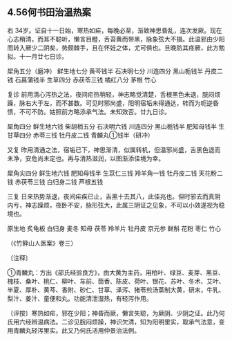 ## 4.56何书田治温热案

右 34岁。证自十一日始，寒热如疟，每晚必至，渐致神思昏乱，连次发厥。现在心志稍清，而耳不聪听，懒言目瞪，舌苔黄而带黑，脉象弦大不摄。此温邪由少阳而转入厥少二阴矣，势颇棘手，且在怀妊之体，尤可俱也。旦晚防其痉厥，此方勉拟。十一月廿七日诊。

犀角五分（磨冲） 鲜生地七分 黄芩钱半 石决明七分 川连四分 黑山栀钱半 丹皮二钱 石菖蒲钱半 生草四分 赤茯苓三钱 橘红八分 茅根 竹心

复诊 前用清心泻热之法，夜间疟热稍轻，神志略觉清楚，舌根黑色未退，脘闷烦躁，脉右大于左，而不甚数。可见时邪尚盛，阳明宿垢未得通达，转而为呃逆昏愦，不可不防。姑照前方略添承气法。未知效否。廿九日诊。

犀角四分 鲜生地六钱 柴胡梢五分 石决明六钱 川连四分 黑山栀钱半 肥知母钱半 生甘草四分 赤苓三钱 牡丹皮二钱 青麟丸①钱半（研冲）

又复 昨用清通之法，宿垢已下，神思渐清，似属转机，但温邪尚盛，舌黑色退而未净，安危尚未定也。再与清热滋润，以图渐添佳境为幸。

犀角尖四分 鲜生地六钱 肥知母钱半 生苡仁三钱 羚羊角一钱 牡丹皮二钱 天花粉二钱 赤茯苓三钱 白归身二钱 芦根五钱

三复 日来热势渐退，夜间疟疾已止，舌黑十去其八，此佳兆也。但时邪去而真阴内亏，神志躁烦，夜卧不安，脉形弦大，此属三阴证之见象，不可以小效遂视为稳境也。

原生地 炙龟板 白归身 麦冬 知母 茯苓 羚羊片 牡丹皮 京元参 鲜斛 花粉 枣仁 竹心

（《竹簳山人医案》卷三）

〔注释〕

①青麟丸：方出《邵氏经验良方》，由大黄为主药，用柏叶、绿豆、麦芽、黑豆、槐枝、桑叶、桃仁、柳叶、车前、茴香、陈皮、荷叶、银花、苏叶、冬术、艾叶、半夏、厚朴、黄芩、香附、砂仁、甘草、泽泻、猪苓煎汤蒸制大黄，研末，牛乳、梨汁、姜汁、童便和丸。功能清泄湿热，有轻泻作用。

〔评按〕寒热如疟，邪在少阳；神昏而厥，懒言失聪，为厥阴、少阴之证。此乃何氏用六经辨温病法。二诊见脘闷烦躁，神识欠清，知为阳明里实，取承气法意，变用青麟丸轻泻里实。此又乃何氏活用仲景治法例。
